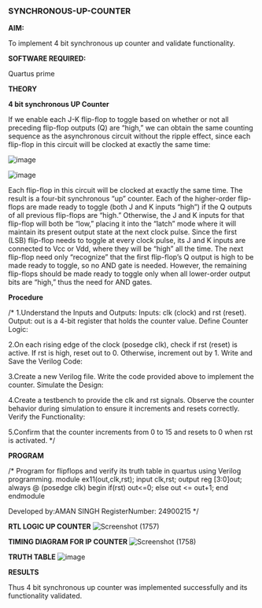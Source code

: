 ### SYNCHRONOUS-UP-COUNTER

**AIM:**

To implement 4 bit synchronous up counter and validate functionality.

**SOFTWARE REQUIRED:**

Quartus prime

**THEORY**

**4 bit synchronous UP Counter**

If we enable each J-K flip-flop to toggle based on whether or not all preceding flip-flop outputs (Q) are “high,” we can obtain the same counting sequence as the asynchronous circuit without the ripple effect, since each flip-flop in this circuit will be clocked at exactly the same time:

![image](https://github.com/naavaneetha/SYNCHRONOUS-UP-COUNTER/assets/154305477/d5db3fa0-e413-404c-b80e-b2f39d82e7e8)


![image](https://github.com/naavaneetha/SYNCHRONOUS-UP-COUNTER/assets/154305477/52cb61eb-d04b-442d-810c-31185a68410b)

Each flip-flop in this circuit will be clocked at exactly the same time.
The result is a four-bit synchronous “up” counter. Each of the higher-order flip-flops are made ready to toggle (both J and K inputs “high”) if the Q outputs of all previous flip-flops are “high.”
Otherwise, the J and K inputs for that flip-flop will both be “low,” placing it into the “latch” mode where it will maintain its present output state at the next clock pulse.
Since the first (LSB) flip-flop needs to toggle at every clock pulse, its J and K inputs are connected to Vcc or Vdd, where they will be “high” all the time.
The next flip-flop need only “recognize” that the first flip-flop’s Q output is high to be made ready to toggle, so no AND gate is needed.
However, the remaining flip-flops should be made ready to toggle only when all lower-order output bits are “high,” thus the need for AND gates.

**Procedure**

/*
1.Understand the Inputs and Outputs:
Inputs: clk (clock) and rst (reset).
Output: out is a 4-bit register that holds the counter value.
Define Counter Logic:

2.On each rising edge of the clock (posedge clk), check if rst (reset) is active.
If rst is high, reset out to 0.
Otherwise, increment out by 1.
Write and Save the Verilog Code:

3.Create a new Verilog file.
Write the code provided above to implement the counter.
Simulate the Design:

4.Create a testbench to provide the clk and rst signals.
Observe the counter behavior during simulation to ensure it increments and resets correctly.
Verify the Functionality:

5.Confirm that the counter increments from 0 to 15 and resets to 0 when rst is activated. */

**PROGRAM**

/* Program for flipflops and verify its truth table in quartus using Verilog programming. 
module ex11(out,clk,rst);
input clk,rst;
output reg [3:0]out;
always @ (posedge clk)
begin
   if(rst)
     out<=0;
   else 
     out <= out+1;
end
endmodule


Developed by:AMAN SINGH
RegisterNumber: 24900215
*/

**RTL LOGIC UP COUNTER**
![Screenshot (1757)](https://github.com/user-attachments/assets/c3a75415-16fd-4e31-a1ef-4dd412b2ca73)


**TIMING DIAGRAM FOR IP COUNTER**
![Screenshot (1758)](https://github.com/user-attachments/assets/03344b4a-5921-4060-9504-302c23611d8b)


**TRUTH TABLE**
![image](https://github.com/user-attachments/assets/49415d55-b577-4d09-ba3a-7985edd2f8c7)



**RESULTS**

Thus 4 bit synchronous up counter was implemented successfully and its functionality validated.
